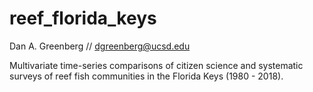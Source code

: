 # reef_florida_keys
Dan A. Greenberg //
dgreenberg@ucsd.edu

Multivariate time-series comparisons of citizen science and systematic surveys of reef fish communities in the Florida Keys (1980 - 2018).

